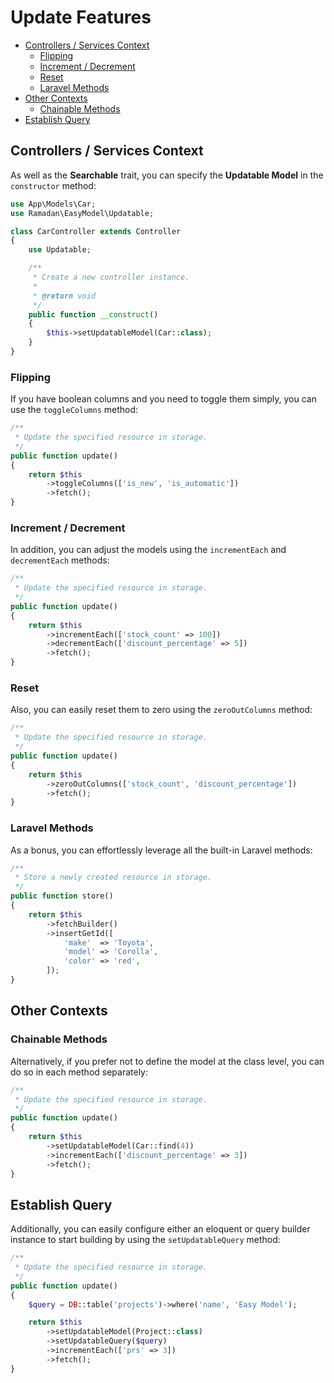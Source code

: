 # Update Features

- [Controllers / Services Context](#controllers--services-context)
  - [Flipping](#flipping)
  - [Increment / Decrement](#increment--decrement)
  - [Reset](#reset)
  - [Laravel Methods](#laravel-methods)
- [Other Contexts](#other-contexts)
  - [Chainable Methods](#chainable-methods)
- [Establish Query](#establish-query)

## Controllers / Services Context

As well as the **Searchable** trait, you can specify the **Updatable Model** in the `constructor` method:

```PHP
use App\Models\Car;
use Ramadan\EasyModel\Updatable;

class CarController extends Controller
{
    use Updatable;

    /**
     * Create a new controller instance.
     *
     * @return void
     */
    public function __construct()
    {
        $this->setUpdatableModel(Car::class);
    }
}
```

### Flipping

If you have boolean columns and you need to toggle them simply, you can use the `toggleColumns` method:

```PHP
/**
 * Update the specified resource in storage.
 */
public function update()
{
    return $this
        ->toggleColumns(['is_new', 'is_automatic'])
        ->fetch();
}
```

### Increment / Decrement

In addition, you can adjust the models using the `incrementEach` and `decrementEach` methods:

```PHP
/**
 * Update the specified resource in storage.
 */
public function update()
{
    return $this
        ->incrementEach(['stock_count' => 100])
        ->decrementEach(['discount_percentage' => 5])
        ->fetch();
}
```

### Reset

Also, you can easily reset them to zero using the `zeroOutColumns` method:

```PHP
/**
 * Update the specified resource in storage.
 */
public function update()
{
    return $this
        ->zeroOutColumns(['stock_count', 'discount_percentage'])
        ->fetch();
}
```

### Laravel Methods

As a bonus, you can effortlessly leverage all the built-in Laravel methods:

```PHP
/**
 * Store a newly created resource in storage.
 */
public function store()
{
    return $this
        ->fetchBuilder()
        ->insertGetId([
            'make'  => 'Toyota',
            'model' => 'Corolla',
            'color' => 'red', 
        ]);
}
```

## Other Contexts

### Chainable Methods

Alternatively, if you prefer not to define the model at the class level, you can do so in each method separately:

```PHP
/**
 * Update the specified resource in storage.
 */
public function update()
{
    return $this
        ->setUpdatableModel(Car::find(4))
        ->incrementEach(['discount_percentage' => 3])
        ->fetch();
}
```

## Establish Query

Additionally, you can easily configure either an eloquent or query builder instance to start building by using the `setUpdatableQuery` method:

```PHP
/**
 * Update the specified resource in storage.
 */
public function update()
{
    $query = DB::table('projects')->where('name', 'Easy Model');

    return $this
        ->setUpdatableModel(Project::class)
        ->setUpdatableQuery($query)
        ->incrementEach(['prs' => 3])
        ->fetch();
}
```
